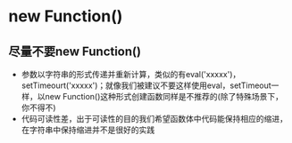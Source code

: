 # new Function()

## 尽量不要new Function()
  - 参数以字符串的形式传递并重新计算，类似的有eval('xxxxx')，setTimeourt('xxxxx')；就像我们被建议不要这样使用eval，setTimeout一样，以new Function()这种形式创建函数同样是不推荐的(除了特殊场景下，你不得不)
  - 代码可读性差，出于可读性的目的我们希望函数体中代码能保持相应的缩进，在字符串中保持缩进并不是很好的实践
